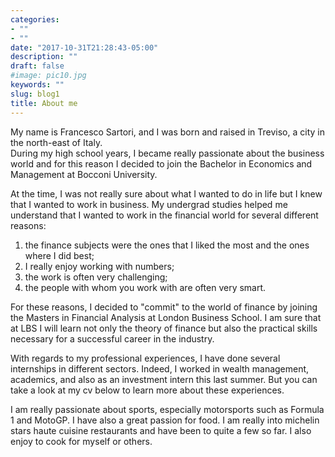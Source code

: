 ```yaml
---
categories:
- ""
- ""
date: "2017-10-31T21:28:43-05:00"
description: ""
draft: false
#image: pic10.jpg
keywords: ""
slug: blog1
title: About me
---
```


My name is Francesco Sartori, and I was born and raised in Treviso, a city in the north-east of Italy. \
During my high school years, I became really passionate about the business world and for this reason I decided to join the Bachelor in Economics and Management at Bocconi University. 

At the time, I was not really sure about what I wanted to do in life but I knew that I wanted to work in business. My undergrad studies helped me understand that I wanted to work in the financial world for several different reasons:
1. the finance subjects were the ones that I liked the most and the ones where I did best;
2. I really enjoy working with numbers;
3. the work is often very challenging;
4. the people with whom you work with are often very smart.

For these reasons, I decided to "commit" to the world of finance by joining the Masters in Financial Analysis at London Business School. I am sure that at LBS I will learn not only the theory of finance but also the practical skills necessary for a successful career in the industry.

With regards to my professional experiences, I have done several internships in different sectors. Indeed, I worked in wealth management, academics, and also as an investment intern this last summer. But you can take a look at my cv below to learn more about these experiences.

I am really passionate about sports, especially motorsports such as Formula 1 and MotoGP. I have also a great passion for food. I am really into michelin stars haute cuisine restaurants and have been to quite a few so far. I also enjoy to cook for myself or others.




